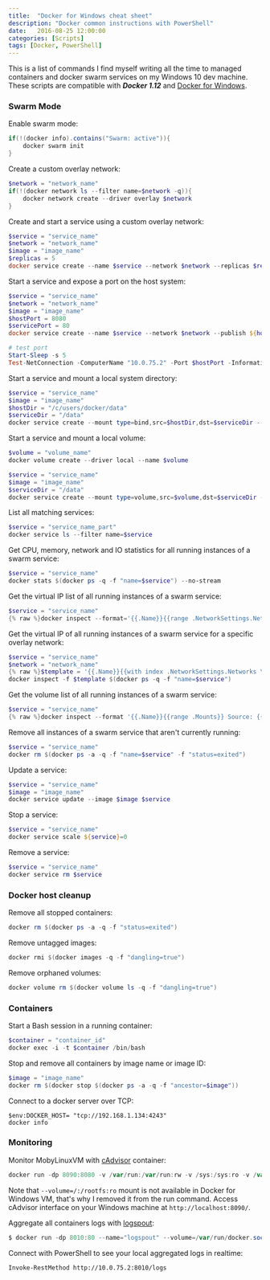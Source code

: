 ```yaml
---
title:  "Docker for Windows cheat sheet"
description: "Docker common instructions with PowerShell"
date:   2016-08-25 12:00:00
categories: [Scripts]
tags: [Docker, PowerShell]
---
```


This is a list of commands I find myself writing all the time to managed containers and docker swarm services on my Windows 10 dev machine. 
These scripts are compatible with ***Docker 1.12*** and [Docker for Windows](https://docs.docker.com/docker-for-windows/).


### Swarm Mode

Enable swarm mode:

```powershell
if(!(docker info).contains("Swarm: active")){
	docker swarm init
}
```

Create a custom overlay network:

```powershell
$network = "network_name"
if(!(docker network ls --filter name=$network -q)){
	docker network create --driver overlay $network
}
```

Create and start a service using a custom overlay network:

```powershell
$service = "service_name"
$network = "network_name"
$image = "image_name"
$replicas = 5
docker service create --name $service --network $network --replicas $replicas $image
```

Start a service and expose a port on the host system:

```powershell
$service = "service_name"
$network = "network_name"
$image = "image_name"
$hostPort = 8080
$servicePort = 80
docker service create --name $service --network $network --publish ${hostPort}:${servicePort} $image

# test port
Start-Sleep -s 5
Test-NetConnection -ComputerName "10.0.75.2" -Port $hostPort -InformationLevel "Detailed"
```

Start a service and mount a local system directory:

```powershell
$service = "service_name"
$image = "image_name"
$hostDir = "/c/users/docker/data"
$serviceDir = "/data"
docker service create --mount type=bind,src=$hostDir,dst=$serviceDir --name $service $image
```

Start a service and mount a local volume:

```powershell
$volume = "volume_name"
docker volume create --driver local --name $volume

$service = "service_name"
$image = "image_name"
$serviceDir = "/data"
docker service create --mount type=volume,src=$volume,dst=$serviceDir --name $service $image
```


List all matching services:

```powershell
$service = "service_name_part"
docker service ls --filter name=$service
```

Get CPU, memory, network and IO statistics for all running instances of a swarm service:

```powershell
$service = "service_name"
docker stats $(docker ps -q -f "name=$service") --no-stream 
```

Get the virtual IP list of all running instances of a swarm service:

```powershell
$service = "service_name"
{% raw %}docker inspect --format='{{.Name}}{{range .NetworkSettings.Networks}} IP: {{.IPAMConfig.IPv4Address}} {{end}}' $(docker ps -q -f "name=$service"){% endraw %}
```

Get the virtual IP of all running instances of a swarm service for a specific overlay network:

```powershell
$service = "service_name"
$network = "network_name"
{% raw %}$template = '{{.Name}}{{with index .NetworkSettings.Networks \"' + $network + '\"}} {{.IPAddress}}{{end}}';{% endraw %}
docker inspect -f $template $(docker ps -q -f "name=$service")
```

Get the volume list of all running instances of a swarm service:

```powershell
$service = "service_name"
{% raw %}docker inspect --format '{{.Name}}{{range .Mounts}} Source: {{.Source}} Destination: {{.Destination}}{{end}}' $(docker ps -q -f "name=$service"){% endraw %}
```

Remove all instances of a swarm service that aren't currently running:

```powershell
$service = "service_name"
docker rm $(docker ps -a -q -f "name=$service" -f "status=exited")
```

Update a service:

```powershell
$service = "service_name"
$image = "image_name"
docker service update --image $image $service
```

Stop a service:

```powershell
$service = "service_name"
docker service scale ${service}=0
```

Remove a service:

```powershell
$service = "service_name"
docker service rm $service
```

### Docker host cleanup

Remove all stopped containers:

```powershell
docker rm $(docker ps -a -q -f "status=exited")
```
 
Remove untagged images:

```powershell
docker rmi $(docker images -q -f "dangling=true")
```

Remove orphaned volumes:

```powershell
docker volume rm $(docker volume ls -q -f "dangling=true")
```

### Containers 

Start a Bash session in a running container:

```powershell
$container = "container_id"
docker exec -i -t $container /bin/bash
``` 

Stop and remove all containers by image name or image ID:

```powershell
$image = "image_name"
docker rm $(docker stop $(docker ps -a -q -f "ancestor=$image"))
```

Connect to a docker server over TCP:

```
$env:DOCKER_HOST= "tcp://192.168.1.134:4243"
docker info
```

### Monitoring

Monitor MobyLinuxVM with [cAdvisor](https://github.com/google/cadvisor/) container:

```powershell
docker run -dp 8090:8080 -v /var/run:/var/run:rw -v /sys:/sys:ro -v /var/lib/docker/:/var/lib/docker:ro --name=cadvisor google/cadvisor:latest
```

Note that `--volume=/:/rootfs:ro` mount is not available in Docker for Windows VM, that's why I removed it from the run command.
Access cAdvisor interface on your Windows machine at `http://localhost:8090/`.

Aggregate all containers logs with [logspout](https://github.com/gliderlabs/logspout):

```powershell
$ docker run -dp 8010:80 --name="logspout" --volume=/var/run/docker.sock:/var/run/docker.sock gliderlabs/logspout
```

Connect with PowerShell to see your local aggregated logs in realtime:

```
Invoke-RestMethod http://10.0.75.2:8010/logs
```

